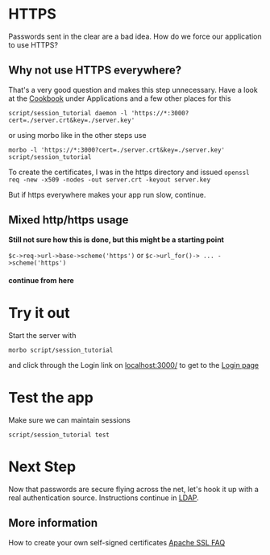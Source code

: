 # HTTPS

Passwords sent in the clear are a bad idea.  How do we force our application
to use HTTPS?

## Why not use HTTPS everywhere?
That's a very good question and makes this step unnecessary.  Have a look
at the [Cookbook](http://localhost:3000/perldoc/Mojolicious/Guides/Cookbook#Basic-authentication1)
under Applications and a few other places for this
```
script/session_tutorial daemon -l 'https://*:3000?cert=./server.crt&key=./server.key'
```
or using morbo like in the other steps use
```
morbo -l 'https://*:3000?cert=./server.crt&key=./server.key' script/session_tutorial
```
To create the certificates, I was in the https directory and issued
`openssl req -new -x509 -nodes -out server.crt -keyout server.key`


But if https everywhere makes your app run slow, continue.

## Mixed http/https usage
**Still not sure how this is done, but this might be a starting point**

` $c->req->url->base->scheme('https') `
or `$c->url_for()-> ... ->scheme('https')`


#### continue from here ####



# Try it out
Start the server with
```
morbo script/session_tutorial
```
and click through the Login link on [localhost:3000/](http://localhost:3000/)
to get to the [Login page](http://localhost:3000/login)

# Test the app

Make sure we can maintain sessions 

```
script/session_tutorial test 
```



# Next Step

Now that passwords are secure flying across the net, let's hook it up with
a real authentication source.  Instructions continue in [LDAP](LDAP.md).

## More information

How to create your own self-signed certificates
[Apache SSL FAQ](https://httpd.apache.org/docs/current/ssl/ssl_faq.html)
